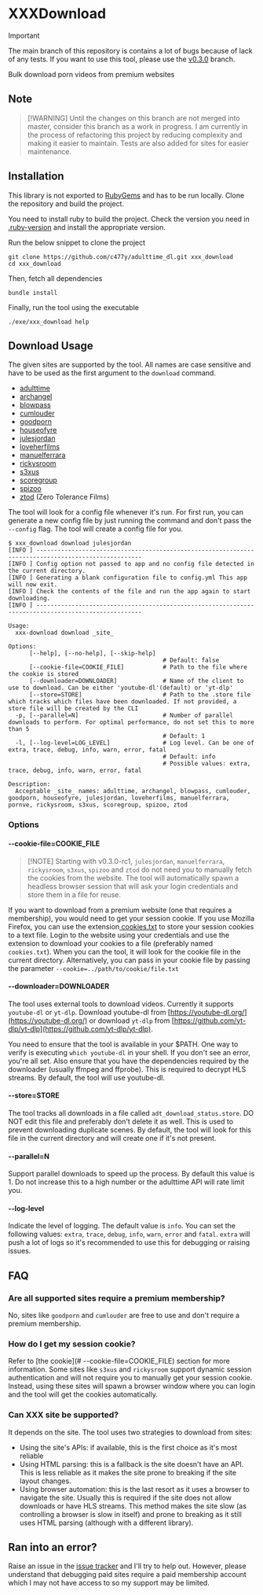 # XXXDownload

> [!IMPORTANT]
> The main branch of this repository is contains a lot of bugs because of lack
> of any tests. If you want to use this tool, please use the
> [v0.3.0](https://github.com/c477y/adulttime_dl/tree/v0.3.0) branch.

Bulk download porn videos from premium websites

## Note

> [!WARNING] Until the changes on this branch are not merged into master,
> consider this branch as a work in progress. I am currently in the process of
> refactoring this project by reducing complexity and making it easier to
> maintain. Tests are also added for sites for easier maintenance.

## Installation

This library is not exported to [RubyGems](https://rubygems.org) and has to be
run locally. Clone the repository and build the project.

You need to install ruby to build the project. Check the version you need in
[.ruby-version](.ruby-version) and install the appropriate version.

Run the below snippet to clone the project

```shell
git clone https://github.com/c477y/adulttime_dl.git xxx_download
cd xxx_download
```

Then, fetch all dependencies

```shell
bundle install
```

Finally, run the tool using the executable

```shell
./exe/xxx_download help
```

## Download Usage

The given sites are supported by the tool. All names are case sensitive and have
to be used as the first argument to the `download` command.

* [adulttime](https://members.adulttime.com)
* [archangel](https://www.archangelvideo.com/)
* [blowpass](https://www.blowpass.com/en)
* [cumlouder](https://www.cumlouder.com/)
* [goodporn](https://goodporn.to/)
* [houseofyre](https://houseofyre.com/)
* [julesjordan](https://www.julesjordan.com/trial/)
* [loveherfilms](https://www.loveherfilms.com/tour/)
* [manuelferrara](https://manuelferrara.com/trial/)
* [rickysroom](https://rickysroom.com/)
* [s3xus](https://s3xus.com/)
* [scoregroup](https://score-group.com/)
* [spizoo](https://www.spizoo.com/)
* [ztod](https://www.zerotolerancefilms.com/en) (Zero Tolerance Films)

The tool will look for a config file whenever it's run. For first run, you can
generate a new config file by just running the command and don't pass the
`--config` flag. The tool will create a config file for you.

```shell
$ xxx_download download julesjordan
[INFO ] ----------------------------------------------------------------------------------------------------
[INFO ] Config option not passed to app and no config file detected in the current directory.
[INFO ] Generating a blank configuration file to config.yml This app will now exit.
[INFO ] Check the contents of the file and run the app again to start downloading.
[INFO ] ----------------------------------------------------------------------------------------------------
```

```shell
Usage:
  xxx-download download _site_

Options:
      [--help], [--no-help], [--skip-help]
                                            # Default: false
      [--cookie-file=COOKIE_FILE]           # Path to the file where the cookie is stored
      [--downloader=DOWNLOADER]             # Name of the client to use to download. Can be either 'youtube-dl'(default) or 'yt-dlp'
      [--store=STORE]                       # Path to the .store file which tracks which files have been downloaded. If not provided, a store file will be created by the CLI
  -p, [--parallel=N]                        # Number of parallel downloads to perform. For optimal performance, do not set this to more than 5
                                            # Default: 1
  -l, [--log-level=LOG_LEVEL]               # Log level. Can be one of extra, trace, debug, info, warn, error, fatal
                                            # Default: info
                                            # Possible values: extra, trace, debug, info, warn, error, fatal

Description:
  Acceptable _site_ names: adulttime, archangel, blowpass, cumlouder, goodporn, houseofyre, julesjordan, loveherfilms, manuelferrara, pornve, rickysroom, s3xus, scoregroup, spizoo, ztod
```

### Options

#### --cookie-file=COOKIE_FILE

> [!NOTE] Starting with v0.3.0-rc1, `julesjordan`, `manuelferrara`,
> `rickysroom`, `s3xus`, `spizoo` and `ztod` do not need you to manually fetch the cookies
> from the website. The tool will automatically spawn a headless browser session
> that will ask your login credentials and store them in a file for reuse.

If you want to download from a premium website (one that requires a membership),
you would need to get your session cookie. If you use Mozilla Firefox, you can
use the extension[
cookies.txt](https://addons.mozilla.org/en-US/firefox/addon/cookies-txt/) to
store your session cookies to a text file. Login to the website using your
credentials and use the extension to download your cookies to a file (preferably
named `cookies.txt`). When you can the tool, it will look for the cookie file in
the current directory. Alternatively, you can pass in your cookie file by
passing the parameter `--cookie=../path/to/cookie/file.txt`

#### --downloader=DOWNLOADER

The tool uses external tools to download videos. Currently it supports
`youtube-dl` or `yt-dlp`. Download youtube-dl from
[https://youtube-dl.org/](https://youtube-dl.org/) or download `yt-dlp` from
[https://github.com/yt-dlp/yt-dlp](https://github.com/yt-dlp/yt-dlp).

You need to ensure that the tool is available in your $PATH. One way to verify
is executing `which youtube-dl` in your shell. If you don't see an error, you're
all set. Also ensure that you have the dependencies required by the downloader
(usually ffmpeg and ffprobe). This is required to decrypt HLS streams. By
default, the tool will use youtube-dl.

#### --store=STORE

The tool tracks all downloads in a file called `adt_download_status.store`. DO
NOT edit this file and preferably don't delete it as well. This is used to
prevent downloading duplicate scenes. By default, the tool will look for this
file in the current directory and will create one if it's not present.

#### --parallel=N

Support parallel downloads to speed up the process. By default this value is 1.
Do not increase this to a high number or the adulttime API will rate limit you.

#### --log-level

Indicate the level of logging. The default value is `info`. You can set the
following values: `extra`, `trace`, `debug`, `info`, `warn`, `error` and
`fatal`. `extra` will push a lot of logs so it's recommended to use this for
debugging or raising issues.

## FAQ

### Are all supported sites require a premium membership?

No, sites like `goodporn` and `cumlouder` are free to use and don't require a
premium membership.

### How do I get my session cookie?

Refer to [the cookie](# --cookie-file=COOKIE_FILE) section for more information.
Some sites like `s3xus` and `rickysroom` support dynamic session authentication
and will not require you to manually get your session cookie. Instead, using
these sites will spawn a browser window where you can login and the tool will
get the cookies automatically.

### Can XXX site be supported?

It depends on the site. The tool uses two strategies to download from sites:

* Using the site's APIs: if available, this is the first choice as it's most
  reliable
* Using HTML parsing: this is a fallback is the site doesn't have an API. This
  is less reliable as it makes the site prone to breaking if the site layout
  changes.
* Using browser automation: this is the last resort as it uses a browser to
  navigate the site. Usually this is required if the site does not allow
  downloads or have HLS streams. This method makes the site slow (as controlling
  a browser is slow in itself) and prone to breaking as it still uses HTML
  parsing (although with a different library).

## Ran into an error?

Raise an issue in the [issue
tracker](https://github.com/c477y/adulttime_dl/issues) and I'll try to help out.
However, please understand that debugging paid sites require a paid membership
account which I may not have access to so my support may be limited.
